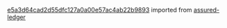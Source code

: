 [e5a3d64cad2d55dfc127a0a00e57ac4ab22b9893](https://github.com/insolar/assured-ledger/commit/e5a3d64cad2d55dfc127a0a00e57ac4ab22b9893) imported from [assured-ledger](https://github.com/insolar/assured-ledger)
